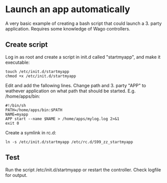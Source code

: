 # Launch an app automatically
A very basic example of creating a bash script that could launch a 3. party application.
Requires some knowledge of Wago controllers. 


## Create script

Log in as root and create a script in init.d called "startmyapp", and make it executable:
```
touch /etc/init.d/startmyapp
chmod +x /etc/init.d/startmyapp
```

Edit and add the fallowing lines. Change path and 3. party "APP" to wathever application on what path that should be started.
E.g. /home/apps/bin:
```
#!/bin/sh
PATH=/home/apps/bin:$PATH
NAME=myapp
APP start --name $NAME > /home/apps/mylog.log 2>&1
exit 0
```

Create a symlink in rc.d:
```
ln -s /etc/init.d/startmyapp /etc/rc.d/S99_zz_startmyapp
```

## Test

Run the script /etc/init.d/startmyapp or restart the controller. 
Check logfile for output. 
